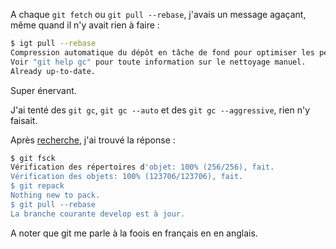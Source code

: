 A chaque `git fetch` ou `git pull --rebase`, j'avais un message agaçant, même quand il n'y avait rien à faire :

````bash
$ igt pull --rebase
Compression automatique du dépôt en tâche de fond pour optimiser les performances.
Voir "git help gc" pour toute information sur le nettoyage manuel.
Already up-to-date.
````

Super énervant.

J'ai tenté des `git gc`, `git gc --auto` et des `git gc --aggressive`, rien n'y faisait.

Après [recherche](http://stackoverflow.com/questions/7392155/why-does-git-run-git-gc-auto-on-every-merge), j'ai trouvé la réponse :

````bash
$ git fsck
Vérification des répertoires d'objet: 100% (256/256), fait.
Vérification des objets: 100% (123706/123706), fait.
$ git repack
Nothing new to pack.
$ git pull --rebase 
La branche courante develop est à jour.
````

A noter que git me parle à la foois en français en en anglais.
